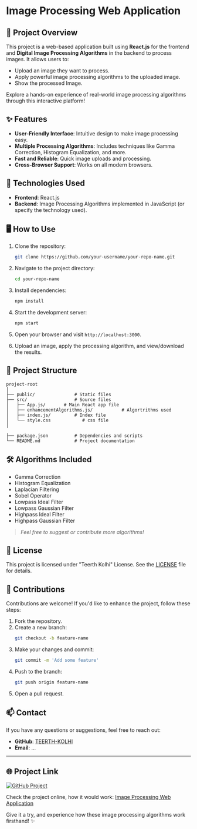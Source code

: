 # Image Processing Web Application

## 🌟 Project Overview

This project is a web-based application built using **React.js** for the frontend and **Digital Image Processing Algorithms** in the backend to process images. It allows users to:

- Upload an image they want to process.
- Apply powerful image processing algorithms to the uploaded image.
- Show the processed Image.

Explore a hands-on experience of real-world image processing algorithms through this interactive platform!

## ✨ Features

- **User-Friendly Interface**: Intuitive design to make image processing easy.
- **Multiple Processing Algorithms**: Includes techniques like Gamma Correction, Histogram Equalization, and more.
- **Fast and Reliable**: Quick image uploads and processing.
- **Cross-Browser Support**: Works on all modern browsers.

## 🚀 Technologies Used

- **Frontend**: React.js
- **Backend**: Image Processing Algorithms implemented in JavaScript (or specify the technology used).

## 🖥️ How to Use

1. Clone the repository:

   ```bash
   git clone https://github.com/your-username/your-repo-name.git
   ```

2. Navigate to the project directory:

   ```bash
   cd your-repo-name
   ```

3. Install dependencies:

   ```bash
   npm install
   ```

4. Start the development server:

   ```bash
   npm start
   ```

5. Open your browser and visit `http://localhost:3000`.

6. Upload an image, apply the processing algorithm, and view/download the results.

## 📂 Project Structure

```
project-root
│
├── public/               # Static files
├── src/                  # Source files
│   ├── App.js/       # Main React app file
│   ├── enhancementAlgorithms.js/           # Algortrithms used
│   ├── index.js/         # Index file
│   └── style.css            # css file
│
             
├── package.json          # Dependencies and scripts
└── README.md             # Project documentation
```

## 🛠️ Algorithms Included

- Gamma Correction
- Histogram Equalization
- Laplacian Filtering
- Sobel Operator
- Lowpass Ideal Filter
- Lowpass Gaussian Filter
- Highpass Ideal Filter
- Highpass Gaussian Filter

> *Feel free to suggest or contribute more algorithms!*

## 📝 License

This project is licensed under "Teerth Kolhi" License. See the [LICENSE](https://github.com/TEERTH-KOLHI) file for details.

## 🤝 Contributions

Contributions are welcome! If you'd like to enhance the project, follow these steps:

1. Fork the repository.
2. Create a new branch:
   ```bash
   git checkout -b feature-name
   ```
3. Make your changes and commit:
   ```bash
   git commit -m 'Add some feature'
   ```
4. Push to the branch:
   ```bash
   git push origin feature-name
   ```
5. Open a pull request.

## 📫 Contact

If you have any questions or suggestions, feel free to reach out:

- **GitHub**: [TEERTH-KOLHI](https://github.com/TEERTH-KOLHI)
- **Email**: ...

---
## 🌐 Project Link

[![GitHub Project](https://img.shields.io/badge/Project-Link-blue?style=for-the-badge&logo=github)](https://github.com/TEERTH-KOLHI/Image-processing-algorithms)

Check the project online, how it would work: [Image Processing Web Application](https://teerth-kolhi.github.io/Image-processing-algorithms/)

Give it a try, and experience how these image processing algorithms work firsthand! ✨
